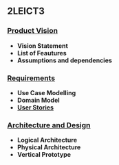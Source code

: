 ## 2LEICT3

### [Product Vision](./docs/ProductVision/)

- **Vision Statement**
- **List of Feautures**
- **Assumptions and dependencies**

### [Requirements](./docs/Requirements/)

- **Use Case Modelling**
- **Domain Model**
- [**User Stories**](https://github.com/LEIC-ES-2021-22/2LEIC13T3/labels/user%20story)
    
### [Architecture and Design](./docs/ArchitectureAndDesign/)

- **Logical Architecture**
- **Physical Architecture**
- **Vertical Prototype**
